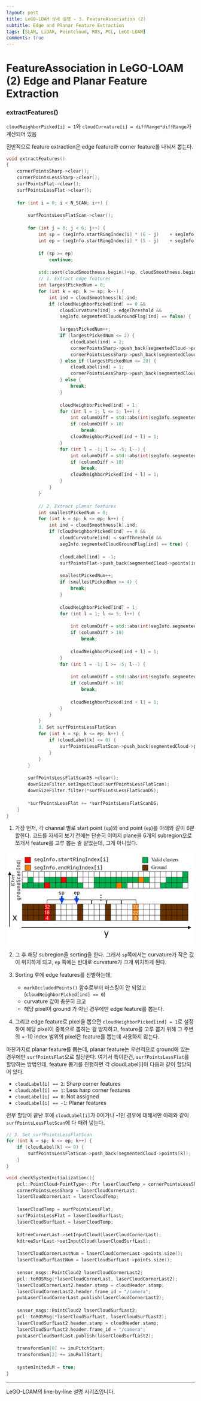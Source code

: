 ```yaml
---
layout: post
title: LeGO-LOAM 상세 설명 - 3. FeatureAssociation (2)
subtitle: Edge and Planar Feature Extraction
tags: [SLAM, LiDAR, Pointcloud, ROS, PCL, LeGO-LOAM]
comments: true
---
```


# FeatureAssociation in LeGO-LOAM (2) Edge and Planar Feature Extraction

### extractFeatures()

`cloudNeighborPicked[i] = 1`와 `cloudCurvature[i] = diffRange*diffRange`가 계산되어 있음

전반적으로 feature extraction은 edge feature과 corner feature를 나눠서 뽑는다.

```cpp
void extractFeatures()
{
    cornerPointsSharp->clear();
    cornerPointsLessSharp->clear();
    surfPointsFlat->clear();
    surfPointsLessFlat->clear();

    for (int i = 0; i < N_SCAN; i++) {

        surfPointsLessFlatScan->clear();

        for (int j = 0; j < 6; j++) {
            int sp = (segInfo.startRingIndex[i] * (6 - j)    + segInfo.endRingIndex[i] * j) / 6;
            int ep = (segInfo.startRingIndex[i] * (5 - j)    + segInfo.endRingIndex[i] * (j + 1)) / 6 - 1;

            if (sp >= ep)
                continue;

            std::sort(cloudSmoothness.begin()+sp, cloudSmoothness.begin()+ep, by_value());
            // 1. Extract edge features
            int largestPickedNum = 0;
            for (int k = ep; k >= sp; k--) {
                int ind = cloudSmoothness[k].ind;
                if (cloudNeighborPicked[ind] == 0 &&
                    cloudCurvature[ind] > edgeThreshold &&
                    segInfo.segmentedCloudGroundFlag[ind] == false) {

                    largestPickedNum++;
                    if (largestPickedNum <= 2) {
                        cloudLabel[ind] = 2;
                        cornerPointsSharp->push_back(segmentedCloud->points[ind]);
                        cornerPointsLessSharp->push_back(segmentedCloud->points[ind]);
                    } else if (largestPickedNum <= 20) {
                        cloudLabel[ind] = 1;
                        cornerPointsLessSharp->push_back(segmentedCloud->points[ind]);
                    } else {
                        break;
                    }

                    cloudNeighborPicked[ind] = 1;
                    for (int l = 1; l <= 5; l++) {
                        int columnDiff = std::abs(int(segInfo.segmentedCloudColInd[ind + l] - segInfo.segmentedCloudColInd[ind + l - 1]));
                        if (columnDiff > 10)
                            break;
                        cloudNeighborPicked[ind + l] = 1;
                    }
                    for (int l = -1; l >= -5; l--) {
                        int columnDiff = std::abs(int(segInfo.segmentedCloudColInd[ind + l] - segInfo.segmentedCloudColInd[ind + l + 1]));
                        if (columnDiff > 10)
                            break;
                        cloudNeighborPicked[ind + l] = 1;
                    }
                }
            }
            
            // 2. Extract planar features
            int smallestPickedNum = 0;
            for (int k = sp; k <= ep; k++) {
                int ind = cloudSmoothness[k].ind;
                if (cloudNeighborPicked[ind] == 0 &&
                    cloudCurvature[ind] < surfThreshold &&
                    segInfo.segmentedCloudGroundFlag[ind] == true) {

                    cloudLabel[ind] = -1;
                    surfPointsFlat->push_back(segmentedCloud->points[ind]);

                    smallestPickedNum++;
                    if (smallestPickedNum >= 4) {
                        break;
                    }

                    cloudNeighborPicked[ind] = 1;
                    for (int l = 1; l <= 5; l++) {

                        int columnDiff = std::abs(int(segInfo.segmentedCloudColInd[ind + l] - segInfo.segmentedCloudColInd[ind + l - 1]));
                        if (columnDiff > 10)
                            break;

                        cloudNeighborPicked[ind + l] = 1;
                    }
                    for (int l = -1; l >= -5; l--) {

                        int columnDiff = std::abs(int(segInfo.segmentedCloudColInd[ind + l] - segInfo.segmentedCloudColInd[ind + l + 1]));
                        if (columnDiff > 10)
                            break;

                        cloudNeighborPicked[ind + l] = 1;
                    }
                }
            }
            3. Set surfPointsLessFlatScan
            for (int k = sp; k <= ep; k++) {
                if (cloudLabel[k] <= 0) {
                    surfPointsLessFlatScan->push_back(segmentedCloud->points[k]);
                }
            }
        }

        surfPointsLessFlatScanDS->clear();
        downSizeFilter.setInputCloud(surfPointsLessFlatScan);
        downSizeFilter.filter(*surfPointsLessFlatScanDS);

        *surfPointsLessFlat += *surfPointsLessFlatScanDS;
    }
}
```

1. 가장 먼저, 각 channal 별로 start point (`sp`)와 end point (`ep`)를 아래와 같이 6분할한다. 코드를 자세히 보기 전에는 단순히 이미지 plane을 6개의 subregion으로 쪼개서 feature를 고루 뽑는 줄 알았는데, 그게 아니었다.

![](/img/lego_loam_sp_ep.png)

2. 그 후 해당 subregion을 sorting을 한다. 그래서 `sp`쪽에서는 curvature가 작은 값이 위치하게 되고, `ep` 쪽에는 반대로 curvature가 크게 위치하게 된다.

3. Sorting 후에 edge features를 선별하는데, 
    * `markOccludedPoints()` 함수로부터 마스킹이 안 되었고 (`cloudNeighborPicked[ind] == 0`)
    * curvature 값이 충분히 크고
    * 해당 pixel이 ground 가 아닌 경우에만 edge feature를 뽑는다.

4. 그리고 edge feature로 pixel을 뽑으면 `cloudNeighborPicked[ind] = 1`로 설정하여 해당 pixel이 중복으로 뽑히는 걸 방지하고, feature를 고루 뽑기 위해 그 주변의 +-10 index 범위의 pixel은 feature를 뽑는데 사용하지 않는다.


마찬가지로 planar feature를 뽑는데, planar feature는 우선적으로 ground에 있는 경우에만 `surfPointsFlat`으로 할당한다. 여기서 특이한건, `surfPointsLessFlat`를 할당하는 방법인데, feature 뽑기를 진행하면 각 cloudLabel[i]이 다음과 같이 할당되어 있다.

* `cloudLabel[i] == 2`: Sharp corner features
* `cloudLabel[i] == 1`: Less harp corner features
* `cloudLabel[i] == 0`: Not assigned
* `cloudLabel[i] == -1`: Planar features

전부 할당이 끝난 후에 `cloudLabel[i]`가 0이거나 -1인 경우에 대해서만 아래와 같이 `surfPointsLessFlatScan`에 다 때려 넣는다.
```cpp
// 3. Set surfPointsLessFlatScan
for (int k = sp; k <= ep; k++) {
    if (cloudLabel[k] <= 0) {
        surfPointsLessFlatScan->push_back(segmentedCloud->points[k]);
    }
}
```




```cpp
void checkSystemInitialization(){
    pcl::PointCloud<PointType>::Ptr laserCloudTemp = cornerPointsLessSharp;
    cornerPointsLessSharp = laserCloudCornerLast;
    laserCloudCornerLast = laserCloudTemp;

    laserCloudTemp = surfPointsLessFlat;
    surfPointsLessFlat = laserCloudSurfLast;
    laserCloudSurfLast = laserCloudTemp;

    kdtreeCornerLast->setInputCloud(laserCloudCornerLast);
    kdtreeSurfLast->setInputCloud(laserCloudSurfLast);

    laserCloudCornerLastNum = laserCloudCornerLast->points.size();
    laserCloudSurfLastNum = laserCloudSurfLast->points.size();

    sensor_msgs::PointCloud2 laserCloudCornerLast2;
    pcl::toROSMsg(*laserCloudCornerLast, laserCloudCornerLast2);
    laserCloudCornerLast2.header.stamp = cloudHeader.stamp;
    laserCloudCornerLast2.header.frame_id = "/camera";
    pubLaserCloudCornerLast.publish(laserCloudCornerLast2);

    sensor_msgs::PointCloud2 laserCloudSurfLast2;
    pcl::toROSMsg(*laserCloudSurfLast, laserCloudSurfLast2);
    laserCloudSurfLast2.header.stamp = cloudHeader.stamp;
    laserCloudSurfLast2.header.frame_id = "/camera";
    pubLaserCloudSurfLast.publish(laserCloudSurfLast2);

    transformSum[0] += imuPitchStart;
    transformSum[2] += imuRollStart;

    systemInitedLM = true;
}
```
 
---

LeGO-LOAM의 line-by-line 설명 시리즈입니다.

